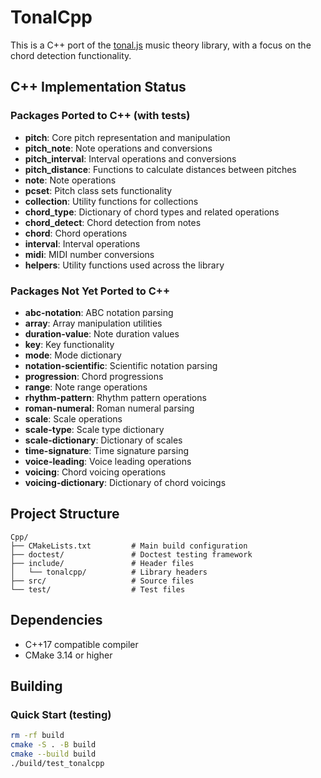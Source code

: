 # TonalCpp

This is a C++ port of the [tonal.js](https://github.com/tonaljs/tonal) music theory library, with a focus on the chord detection functionality.

## C++ Implementation Status

### Packages Ported to C++ (with tests)
- **pitch**: Core pitch representation and manipulation
- **pitch_note**: Note operations and conversions
- **pitch_interval**: Interval operations and conversions
- **pitch_distance**: Functions to calculate distances between pitches
- **note**: Note operations
- **pcset**: Pitch class sets functionality
- **collection**: Utility functions for collections
- **chord_type**: Dictionary of chord types and related operations
- **chord_detect**: Chord detection from notes
- **chord**: Chord operations
- **interval**: Interval operations
- **midi**: MIDI number conversions
- **helpers**: Utility functions used across the library

### Packages Not Yet Ported to C++
- **abc-notation**: ABC notation parsing
- **array**: Array manipulation utilities
- **duration-value**: Note duration values
- **key**: Key functionality
- **mode**: Mode dictionary
- **notation-scientific**: Scientific notation parsing
- **progression**: Chord progressions
- **range**: Note range operations
- **rhythm-pattern**: Rhythm pattern operations
- **roman-numeral**: Roman numeral parsing
- **scale**: Scale operations
- **scale-type**: Scale type dictionary
- **scale-dictionary**: Dictionary of scales
- **time-signature**: Time signature parsing
- **voice-leading**: Voice leading operations
- **voicing**: Chord voicing operations
- **voicing-dictionary**: Dictionary of chord voicings

## Project Structure

```
Cpp/
├── CMakeLists.txt         # Main build configuration
├── doctest/               # Doctest testing framework 
├── include/               # Header files 
│   └── tonalcpp/          # Library headers
├── src/                   # Source files
└── test/                  # Test files
```

## Dependencies

- C++17 compatible compiler
- CMake 3.14 or higher

## Building

### Quick Start (testing)

```bash
rm -rf build
cmake -S . -B build
cmake --build build
./build/test_tonalcpp
```